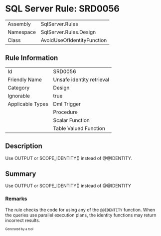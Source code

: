 ﻿# SQL Server Rule: SRD0056
  
|    |    |
|----|----|
| Assembly | SqlServer.Rules |
| Namespace | SqlServer.Rules.Design |
| Class | AvoidUseOfIdentityFunction |
  
## Rule Information
  
|    |    |
|----|----|
| Id | SRD0056 |
| Friendly Name | Unsafe identity retrieval |
| Category | Design |
| Ignorable | true |
| Applicable Types | Dml Trigger  |
|   | Procedure |
|   | Scalar Function |
|   | Table Valued Function |
  
## Description
  
Use OUTPUT or SCOPE_IDENTITY() instead of @@IDENTITY.
  
## Summary
  
Use OUTPUT or SCOPE_IDENTITY() instead of @@IDENTITY
  
### Remarks
  
The rule checks the code for using any of the `@@IDENTITY` function. When the queries use
parallel execution plans, the identity functions may return incorrect results.
  
<sub><sup>Generated by a tool</sup></sub>
